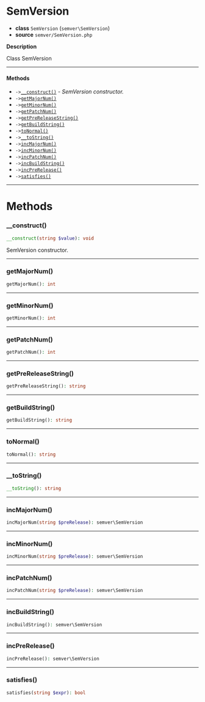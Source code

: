 # SemVersion

- **class** `SemVersion` (`semver\SemVersion`)
- **source** `semver/SemVersion.php`

**Description**

Class SemVersion

---

#### Methods

- `->`[`__construct()`](#method-__construct) - _SemVersion constructor._
- `->`[`getMajorNum()`](#method-getmajornum)
- `->`[`getMinorNum()`](#method-getminornum)
- `->`[`getPatchNum()`](#method-getpatchnum)
- `->`[`getPreReleaseString()`](#method-getprereleasestring)
- `->`[`getBuildString()`](#method-getbuildstring)
- `->`[`toNormal()`](#method-tonormal)
- `->`[`__toString()`](#method-__tostring)
- `->`[`incMajorNum()`](#method-incmajornum)
- `->`[`incMinorNum()`](#method-incminornum)
- `->`[`incPatchNum()`](#method-incpatchnum)
- `->`[`incBuildString()`](#method-incbuildstring)
- `->`[`incPreRelease()`](#method-incprerelease)
- `->`[`satisfies()`](#method-satisfies)

---
# Methods

<a name="method-__construct"></a>

### __construct()
```php
__construct(string $value): void
```
SemVersion constructor.

---

<a name="method-getmajornum"></a>

### getMajorNum()
```php
getMajorNum(): int
```

---

<a name="method-getminornum"></a>

### getMinorNum()
```php
getMinorNum(): int
```

---

<a name="method-getpatchnum"></a>

### getPatchNum()
```php
getPatchNum(): int
```

---

<a name="method-getprereleasestring"></a>

### getPreReleaseString()
```php
getPreReleaseString(): string
```

---

<a name="method-getbuildstring"></a>

### getBuildString()
```php
getBuildString(): string
```

---

<a name="method-tonormal"></a>

### toNormal()
```php
toNormal(): string
```

---

<a name="method-__tostring"></a>

### __toString()
```php
__toString(): string
```

---

<a name="method-incmajornum"></a>

### incMajorNum()
```php
incMajorNum(string $preRelease): semver\SemVersion
```

---

<a name="method-incminornum"></a>

### incMinorNum()
```php
incMinorNum(string $preRelease): semver\SemVersion
```

---

<a name="method-incpatchnum"></a>

### incPatchNum()
```php
incPatchNum(string $preRelease): semver\SemVersion
```

---

<a name="method-incbuildstring"></a>

### incBuildString()
```php
incBuildString(): semver\SemVersion
```

---

<a name="method-incprerelease"></a>

### incPreRelease()
```php
incPreRelease(): semver\SemVersion
```

---

<a name="method-satisfies"></a>

### satisfies()
```php
satisfies(string $expr): bool
```